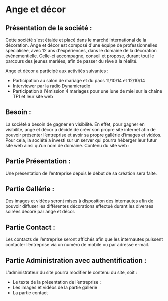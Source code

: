 # Ange et décor

## Présentation de la société :

Cette société s'est étalée et placé dans le marché international de la décoration.
Ange et décor est composé d'une équipe de professionnelles spécialisée, avec 12 ans d'expériences, dans le domaine de la décoration évènementielle. 
Celle-ci accompagne, conseil et propose, durant tout le parcours des jeunes mariées, afin de passer du rêve à la réalité. 

Ange et décor a participé aux activités suivantes :

- Participation au salon de mariage et du pacs 11/10/14 et 12/10/14
- Interviewer par la radio Dynamicradio
- Participation à l'émission 4 mariages pour une lune de miel sur la chaîne TF1 et leur site web

## Besoin :

La société a besoin de gagner en visibilité.
En effet, pour gagner en visibilité, ange et décor a décidé de créer son propre site internet afin de pouvoir présenter l’entreprise et avoir sa propre gallérie d’images et vidéos.
Pour cela, la société a investi sur un server qui pourra héberger leur futur site web ainsi qu’un nom de domaine.
Contenu du site web :

## Partie Présentation :

Une présentation de l’entreprise depuis le début de sa création sera faite.

## Partie Gallérie :

Des images et vidéos seront mises à disposition des internautes afin de pouvoir diffuser les différentes décorations effectué durant les diverses soirées décoré par ange et décor.

## Partie Contact :

Les contacts de l’entreprise seront affichés afin que les internautes puissent contacter l’entreprise via un numéro de mobile ou par adresse e-mail.

## Partie Administration avec authentification :

L’administrateur du site pourra modifier le contenu du site, soit :

- Le texte de la présentation de l’entreprise :
- Les images et vidéos de la partie gallérie
- La partie contact
